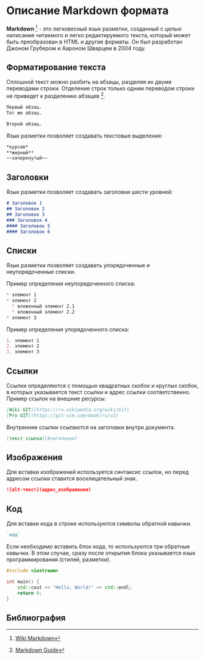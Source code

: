 # Описание Markdown формата

__Markdown__ [^1] - это легковесный язык разметки, созданный с целью написания читаемого и легко редактируемого текста, который может быть преобразован в HTML и другие форматы. Он был разработан Джоном Грубером и Аароном Шварцем в 2004 году.

## Форматирование текста

Сплошной текст можно разбить на абзацы, разделяя их двумя переводами строки. Отделение строк только одним переводом строки не приведет к разделению абзацев [^2].

```markdown
Первый абзац.
Тот же абзац.

Второй абзац.
```

Язык разметки позволяет создавать текстовые выделения:

```markdown
*курсив*
**жирный**
~~зачеркнутый~~
```

## Заголовки

Язык разметки позволяет создавать заголовки шести уровней:

```markdown
# Заголовок 1
## Заголовок 2
## Заголовок 3
### Заголовок 4
#### Заголовок 5
#### Заголовок 6
```

## Списки

Язык разметки позволяет создавать упорядоченные и неупорядоченные списки.

Пример определения неупорядоченного списка:

```markdown
* элемент 1
* элемент 2
  * вложенный элемент 2.1
  * вложенный элемент 2.2
* элемент 3
```

Пример определения упорядоченного списка:

```markdown
1. элемент 1
2. элемент 2
3. элемент 3
```

## Ссылки

Ссылки определяются с помощью квадратных скобок и круглых скобок, в которых указывается текст ссылки и адрес ссылки соответственно. Пример ссылок на внешние ресурсы:

```markdown
[Wiki GIT](https://ru.wikipedia.org/wiki/Git)
[Pro GIT](https://git-scm.com/book/ru/v2)
```

Внутренние ссылки ссылаются на заголовки внутри документа.

```markdown
[текст ссылки](#заголовок)
```

## Изображения

Для вставки изображений используется синтаксис ссылок, но перед адресом ссылки ставится восклицательный знак.

```markdown
![alt-текст](адрес_изображения)
```

## Код

Для вставки кода в строке используются символы обратной кавычки.

```markdown
`код`
```

Если необходимо вставить блок кода, то используются три обратные кавычки. В этом случае, сразу после открытия блока указывается язык программирования (стилей, разметки).

```cpp
#include <iostream>

int main() {
    std::cout << "Hello, World!" << std::endl;
    return 0;
}
```

## Библиография

[^1]: [Wiki Markdown](https://ru.wikipedia.org/wiki/Markdown)
[^2]: [Markdown Guide](https://www.markdownguide.org/)
